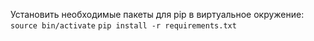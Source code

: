 Установить необходимые пакеты для pip в виртуальное окружение:
`source bin/activate`
`pip install -r requirements.txt`
